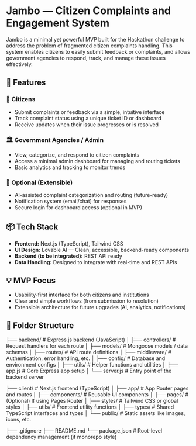 # Jambo — Citizen Complaints and Engagement System

Jambo is a minimal yet powerful MVP built for the Hackathon challenge to address the problem of fragmented citizen complaints handling. This system enables citizens to easily submit feedback or complaints, and allows government agencies to respond, track, and manage these issues effectively.

## 🚀 Features

### 👤 Citizens
- Submit complaints or feedback via a simple, intuitive interface
- Track complaint status using a unique ticket ID or dashboard
- Receive updates when their issue progresses or is resolved

### 🏛️ Government Agencies / Admin
- View, categorize, and respond to citizen complaints
- Access a minimal admin dashboard for managing and routing tickets
- Basic analytics and tracking to monitor trends

### 🧠 Optional (Extensible)
- AI-assisted complaint categorization and routing (future-ready)
- Notification system (email/chat) for responses
- Secure login for dashboard access (optional in MVP)

## 📦 Tech Stack

- **Frontend:** Next.js (TypeScript), Tailwind CSS
- **UI Design:** Lovable AI — Clean, accessible, backend-ready components
- **Backend (to be integrated):** REST API ready
- **Data Handling:** Designed to integrate with real-time and REST APIs

## 💡 MVP Focus

- Usability-first interface for both citizens and institutions
- Clear and simple workflows (from submission to resolution)
- Extensible architecture for future upgrades (AI, analytics, notifications)

## 📂 Folder Structure

├── backend/               # Express.js backend (JavaScript)
│   ├── controllers/       # Request handlers for each route
│   ├── models/            # Mongoose models / data schemas
│   ├── routes/            # API route definitions
│   ├── middleware/        # Authentication, error handling, etc.
│   ├── config/            # Database and environment configs
│   ├── utils/             # Helper functions and utilities
│   ├── app.js             # Core Express app setup
│   └── server.js          # Entry point of the backend server

├── client/                # Next.js frontend (TypeScript)
│   ├── app/               # App Router pages and routes
│   ├── components/        # Reusable UI components
│   ├── pages/             # (Optional) If using Pages Router
│   ├── styles/            # Tailwind CSS or global styles
│   ├── utils/             # Frontend utility functions
│   ├── types/             # Shared TypeScript interfaces and types
│   └── public/            # Static assets like images, icons, etc.

├── .gitignore
├── README.md
└── package.json           # Root-level dependency management (if monorepo style)

